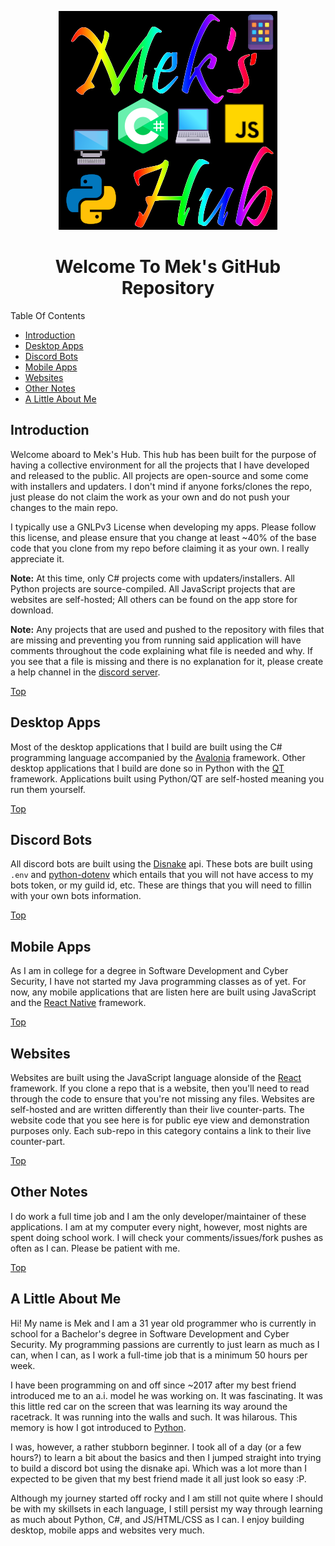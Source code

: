 <label id="top"></label>

<div align="center">
    <img src="./repo_images/logo.png" />
</div>

<h1 align="center">Welcome To Mek's GitHub Repository</h1>

Table Of Contents

- [Introduction](#introduction)
- [Desktop Apps](#desktop-apps)
- [Discord Bots](#discord-bots)
- [Mobile Apps](#mobile-apps)
- [Websites](#websites)
- [Other Notes](#other-notes)
- [A Little About Me](#a-little-about-me)

## Introduction

Welcome aboard to Mek's Hub. This hub has been built for the purpose of having a collective environment for all the projects that I have developed and released to the public. All projects are open-source and some come with installers and updaters. I don't mind if anyone forks/clones the repo, just please do not claim the work as your own and do not push your changes to the main repo. 

I typically use a GNLPv3 License when developing my apps. Please follow this license, and
please ensure that you change at least ~40% of the base code that you clone from my repo
before claiming it as your own. I really appreciate it.

**Note:** At this time, only C# projects come with updaters/installers. All Python projects are source-compiled. All JavaScript projects that are websites are self-hosted; All others can be found on the app store for download.

**Note:** Any projects that are used and pushed to the repository with files that are missing and preventing you from running said application will have comments throughout the code explaining what file is needed and why. If you see that a file is missing and there is no explanation for it, please create a help channel in the <a href="https://discord.gg/vU7BHVtHdR" aling="center">discord server</a>.

<a href="#top">Top</a>

## Desktop Apps

Most of the desktop applications that I build are built using the C# programming language accompanied by the [Avalonia](https://avaloniaui.net/GettingStarted) framework. Other desktop applications that I build are done so in Python with the [QT](https://doc.qt.io/qtforpython-6/) framework. Applications built using Python/QT are self-hosted meaning you run them yourself.

<a href="#top">Top</a>

## Discord Bots

All discord bots are built using the [Disnake](https://docs.disnake.dev/en/latest/index.html) api. These bots are built using `.env` and [python-dotenv]([Disnake](https://docs.disnake.dev/en/latest/index.html)) which entails that you will not have access to my bots token, or my guild id, etc. These are things that you will need to fillin with your own bots information.

<a href="#top">Top</a>

## Mobile Apps

As I am in college for a degree in Software Development and Cyber Security, I have not started my Java programming classes as of yet. For now, any mobile applications that are listen here are built using JavaScript and the [React Native](https://reactnative.dev/) framework.

<a href="#top">Top</a>

## Websites

Websites are built using the JavaScript language alonside of the [React](https://react.dev/) framework. If you clone a repo that is a website, then you'll need to read through the code to ensure that you're not missing any files. Websites are self-hosted and are written differently than their live counter-parts. The website code that you see here is for public eye view and demonstration purposes only. Each sub-repo in this category contains a link to their live counter-part.

<a href="#top">Top</a>

## Other Notes

I do work a full time job and I am the only developer/maintainer of these applications. I am at my computer every night, however, most nights are spent doing school work. I will check your comments/issues/fork pushes as often as I can. Please be patient with me.

<a href="#top">Top</a>

## A Little About Me

Hi! My name is Mek and I am a 31 year old programmer who is currently in school for a Bachelor's degree in Software Development and Cyber Security. My programming passions are currently to just learn as much as I can, when I can, as I work a full-time job that is a minimum 50 hours per week.

I have been programming on and off since ~2017 after my best friend introduced me to an a.i. model he was working on. It was fascinating. It was this little red car on the screen that was learning its way around the racetrack. It was running into the walls and such. It was hilarous. This memory is how I got introduced to [Python](https://python.org). 

I was, however, a rather stubborn beginner. I took all of a day (or a few hours?) to learn a bit about the basics and then I jumped straight into trying to build a discord bot using the disnake api. Which was a lot more than I expected to be given that my best friend made it all just look so easy :P.

Although my journey started off rocky and I am still not quite where I should be with my skillsets in each language, I still persist my way through learning as much about Python, C#, and JS/HTML/CSS as I can. I enjoy building desktop, mobile apps and websites very much.
